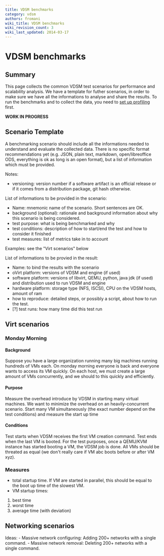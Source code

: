 ```yaml
---
title: VDSM benchmarks
category: vdsm
authors: fromani
wiki_title: VDSM benchmarks
wiki_revision_count: 3
wiki_last_updated: 2014-03-17
---
```


# VDSM benchmarks

## Summary

This page collects the common VDSM test scenarios for performance and scalability analysis. We have a template for futher scenarios, in order to make sure we have all the informations to analyse and share the results. To run the benchmarks and to collect the data, you need to [set up profiling](Profiling_Vdsm) first.

**WORK IN PROGRESS**

## Scenario Template

A benchmarking scenario should include all the informations needed to understand and evaluate the collected data. There is no specific format recommendations yet (e.g. JSON, plain text, markdown, open/libreoffice ODS, everything is ok as long is an open format), but a list of information which must be provided.

Notes:

*   versioning: version number if a software artifact is an official release or if it comes from a distribution package, git hash otherwise.

List of informations to be provided in the scenario:

*   Name: mnemonic name of the scenario. Short sentences are OK.
*   background (optional): rationale and background information about why this scenario is being considered.
*   test purpose: what is being benchmarked and why
*   test conditions: description of how to start/end the test and how to consider it finished
*   test measures: list of metrics take in to account

Examples: see the "Virt scenarios" below

List of informations to be provied in the result:

*   Name: to bind the results with the scenario
*   oVirt platform: versions of VDSM and engine (if used)
*   software platform: versions of libvirt, QEMU, python, java jdk (if used) and distribution used to run VDSM and engine
*   hardware platform: storage type (NFS, ISCSI), CPU on the VDSM hosts, amount of ram
*   how to reproduce: detailed steps, or possibly a script, about how to run the test.
*   [?] test runs: how many time did this test run

## Virt scenarios

### Monday Morning

#### Background

Suppose you have a large organization running many big machines running hundreds of VMs each. On monday morning everyone is back and everyone wants to access its VM quickly. On each host, we must create a large amount of VMs concurrently, and we should to this quickly and efficiently.

#### Purpose

Measure the overhead introduce by VDSM in starting many virtual machines. We want to minimize the overhead on an heavily-concurrent scenario. Start many VM simultaneously (the exact number depend on the test conditions) and measure the start up time

#### Conditions

Test starts when VDSM receives the first VM creation command. Test ends when the last VM is booted. For the test purposes, once a QEMU/KVM instance has started booting a VM, the VDSM job is done. All VMs should be threated as equal (we don't really care if VM abc boots before or after VM xyz).

### Measures

*   total startup time. If VM are started in parallel, this should be equal to the boot up time of the slowest VM.
*   VM startup times:

1.  best time
2.  worst time
3.  average time (with deviation)

## Networking scenarios

Ideas: - Massive network configuring: Adding 200+ networks with a single command. - Massive network removal: Deleting 200+ networks with a single command.
